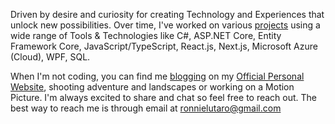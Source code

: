 Driven by desire and curiosity for creating Technology and Experiences that unlock new possibilities. Over time, I've worked on various [projects](https://ronnielutalo.github.io/work/engineering/) using a wide range of Tools & Technologies like C#, ASP.NET Core, Entity Framework Core, JavaScript/TypeScript, React.js, Next.js, Microsoft Azure (Cloud), WPF, SQL.

When I'm not coding, you can find me [blogging](https://ronnielutalo.github.io/blog/) on my [Official Personal Website](https://ronnielutalo.github.io/), shooting adventure and landscapes or working on a Motion Picture. I'm always excited to share and chat so feel free to reach out. The best way to reach me is through email at ronnielutaro@gmail.com
